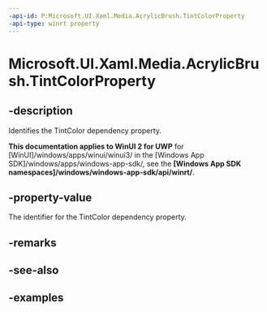 ```yaml
---
-api-id: P:Microsoft.UI.Xaml.Media.AcrylicBrush.TintColorProperty
-api-type: winrt property
---
```

<!-- Property syntax.
public DependencyProperty TintColorProperty { get; }
-->

# Microsoft.UI.Xaml.Media.AcrylicBrush.TintColorProperty


## -description

Identifies the TintColor dependency property.


**This documentation applies to WinUI 2 for UWP** for [WinUI]/windows/apps/winui/winui3/ in the [Windows App SDK]/windows/apps/windows-app-sdk/, see the **[Windows App SDK namespaces]/windows/windows-app-sdk/api/winrt/**.

## -property-value

The identifier for the TintColor dependency property.


## -remarks


## -see-also


## -examples


